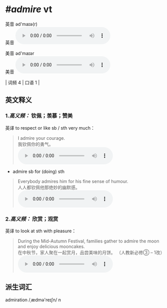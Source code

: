 # ***\#admire*** vt

英音 əd'maɪə(r)  
英音
<audio src="./media/admire-B.aac" controls="controls"></audio>

美音 əd'maɪər  
美音
<audio src="./media/admire.aac" controls="controls"></audio>



| 词频 4 | 口语 1 |  

英文释义
---
### 1.*高义频：* **钦佩；羡慕；赞美**  
英译 to respect or like sb / sth very much：

 > I admire your courage.   
 > 我钦佩你的勇气。    
<audio src="./media/1-admire.aac" controls="controls"></audio>

- admire sb for (doing) sth

 > Everybody admires him for his fine sense of humour.  
 > 人人都钦佩他那绝妙的幽默感。    
<audio src="./media/Everybody admires him for_AAC.aac" controls="controls"></audio>

### 2.*高义频：* **欣赏；观赏**  
英译 to look at sth with pleasure：

 > During the Mid-Autumn Festival, families gather to admire the moon and enjoy delicious mooncakes.  
 > 在中秋节，家人聚在一起赏月，品尝美味的月饼。  （人教新必修③ – 1改）  
<audio src="./media/During the Mid-Autumn Festival_AAC.aac" controls="controls"></audio>


派生词汇
---
admiration /ˌædmə'reɪʃn/ n   

